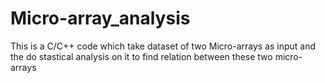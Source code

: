 # Micro-array_analysis

This is a C/C++ code which take dataset of two Micro-arrays as input and the do stastical analysis on it to find relation between these two micro-arrays
